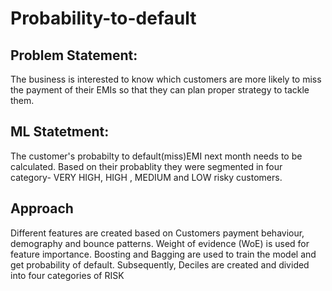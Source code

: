 # Probability-to-default
## Problem Statement: 
The business is interested to know which customers are more likely to miss the payment of their EMIs so that
they can plan proper strategy to tackle them.

## ML Statetment:
The customer's probabilty to default(miss)EMI next month  needs to be calculated.
Based on their probablity they were segmented in four category- VERY HIGH, HIGH , MEDIUM and LOW risky customers.

## Approach
Different features are created based on Customers payment behaviour, demography and bounce patterns.
Weight of evidence (WoE) is used for feature importance. 
Boosting and Bagging are used to train the model and get probability of default.
Subsequently, Deciles are created and divided into four categories of RISK 


